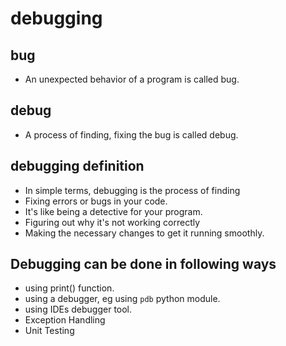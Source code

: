 
# debugging

## bug

- An unexpected behavior of a program is called bug.

## debug

- A process of finding, fixing the bug is called debug.

## debugging definition

- In simple terms, debugging is the process of finding
- Fixing errors or bugs in your code.
- It's like being a detective for your program.
- Figuring out why it's not working correctly
- Making the necessary changes to get it running smoothly.

## Debugging can be done in following ways

- using print() function.
- using a debugger, eg using `pdb` python module.
- using IDEs debugger tool.
- Exception Handling
- Unit Testing
